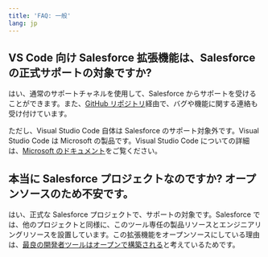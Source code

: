 ```yaml
---
title: 'FAQ: 一般'
lang: jp
---
```


## VS Code 向け Salesforce 拡張機能は、Salesforce の正式サポートの対象ですか?

はい、通常のサポートチャネルを使用して、Salesforce からサポートを受けることができます。また、[GitHub リポジトリ](https://github.com/forcedotcom/salesforcedx-vscode/issues)経由で、バグや機能に関する連絡も受け付けています。

ただし、Visual Studio Code 自体は Salesforce のサポート対象外です。Visual Studio Code は Microsoft の製品です。Visual Studio Code についての詳細は、[Microsoft のドキュメント](https://code.visualstudio.com/docs)をご覧ください。

## 本当に Salesforce プロジェクトなのですか? オープンソースのため不安です。

はい、正式な Salesforce プロジェクトで、サポートの対象です。Salesforce では、他のプロジェクトと同様に、このツール専任の製品リソースとエンジニアリングリソースを設置しています。この拡張機能をオープンソースにしている理由は、[最良の開発者ツールはオープンで構築される](https://developer.salesforce.com/blogs/2018/12/the-future-of-salesforce-ides.html)と考えているためです。
